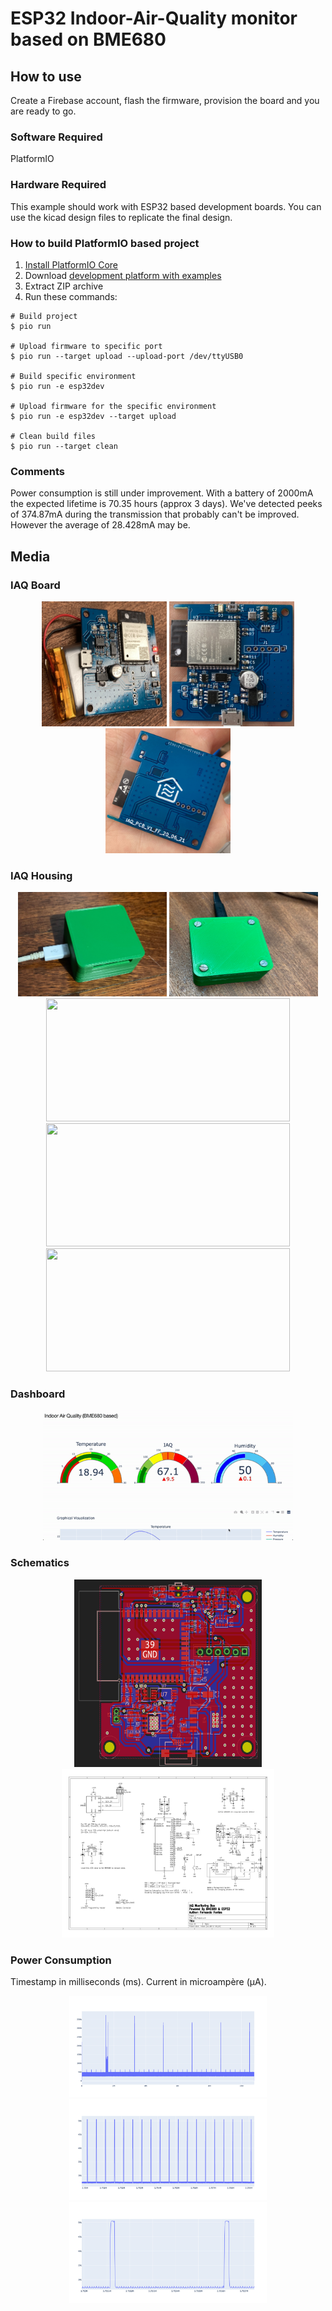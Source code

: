 # ESP32 Indoor-Air-Quality monitor based on BME680

## How to use
Create a Firebase account, flash the firmware, provision the board and you are ready to go.

### Software Required
PlatformIO

### Hardware Required
This example should work with ESP32 based development boards.
You can use the kicad design files to replicate the final design.

### How to build PlatformIO based project

1. [Install PlatformIO Core](http://docs.platformio.org/page/core.html)
2. Download [development platform with examples](https://github.com/platformio/platform-espressif32/archive/develop.zip)
3. Extract ZIP archive
4. Run these commands:

```
# Build project
$ pio run

# Upload firmware to specific port
$ pio run --target upload --upload-port /dev/ttyUSB0

# Build specific environment
$ pio run -e esp32dev

# Upload firmware for the specific environment
$ pio run -e esp32dev --target upload

# Clean build files
$ pio run --target clean
```

### Comments
Power consumption is still under improvement. With a battery of 2000mA the expected lifetime is 70.35 hours (approx 3 days). We've detected peeks of 374.87mA during the transmission that probably can't be improved. However the average of 28.428mA may be.

## Media

### IAQ Board
<p align="center">
<img src="media/board/with-battery.jpg" width="200" height="200">
<img src="media/board/front.jpg" width="200" height="200">
<img src="media/board/back.jpg" width="200" height="200">
</p>

### IAQ Housing
<p align="center">
<img src="media/case/up.jpeg" width="238" height="167">
<img src="media/case/down.jpeg" width="238" height="167"></br>
<img src="media/case/outside.jpeg" width="390" height="197"></br>
<img src="media/case/inside.jpeg" width="390" height="197"></br>
<img src="media/case/pre-assembled.jpeg" width="390" height="197">
</p>

### Dashboard
<p align="center">
<img src="media/dashboard/dash.gif" width="400" height="208">
</p>

### Schematics
<p align="center">
<img src="media/schematic/brd.png" width="300" height="300"></br>
<img src="media/schematic/sch.png" width="340" height="270">
</p>

### Power Consumption
Timestamp in milliseconds (ms).
Current in microampère (µA).
<p align="center">
<img src="media/power-consumption/3_hours.png" width="316" height="162"></br>
<img src="media/power-consumption/9_seconds.png" width="316" height="162"></br>
<img src="media/power-consumption/0_7_seconds.png" width="316" height="162">
</p>
